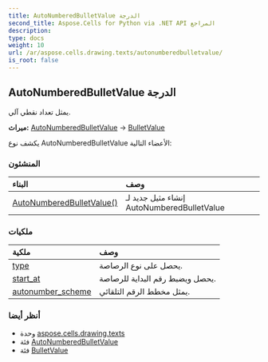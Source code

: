 ```yaml
---
title: AutoNumberedBulletValue الدرجة
second_title: Aspose.Cells for Python via .NET API المراجع
description:
type: docs
weight: 10
url: /ar/aspose.cells.drawing.texts/autonumberedbulletvalue/
is_root: false
---
```

##  AutoNumberedBulletValue الدرجة
يمثل تعداد نقطي آلي.



**ميراث:** [AutoNumberedBulletValue](/cells/python-net/aspose.cells.drawing.texts/autonumberedbulletvalue) → 
[BulletValue](/cells/python-net/ar/aspose.cells.drawing.texts/bulletvalue)



يكشف نوع AutoNumberedBulletValue الأعضاء التالية:

###  المنشئون
| البناء| وصف|
| :- | :- |
| [AutoNumberedBulletValue()](/cells/python-net/ar/aspose.cells.drawing.texts/autonumberedbulletvalue/__init__/#) | إنشاء مثيل جديد لـ AutoNumberedBulletValue|


###  ملكيات
| ملكية| وصف|
| :- | :- |
| [type](/cells/python-net/ar/aspose.cells.drawing.texts/autonumberedbulletvalue/type) | يحصل على نوع الرصاصة.|
| [start_at](/cells/python-net/ar/aspose.cells.drawing.texts/autonumberedbulletvalue/start_at) | يحصل ويضبط رقم البداية للرصاصة.|
| [autonumber_scheme](/cells/python-net/ar/aspose.cells.drawing.texts/autonumberedbulletvalue/autonumber_scheme) | يمثل مخطط الرقم التلقائي.|



###  أنظر أيضا
* وحدة [aspose.cells.drawing.texts](..)
* فئة [AutoNumberedBulletValue](/cells/python-net/ar/aspose.cells.drawing.texts/autonumberedbulletvalue)
* فئة [BulletValue](/cells/python-net/ar/aspose.cells.drawing.texts/bulletvalue)
